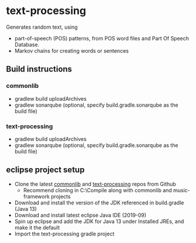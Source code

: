 # text-processing

Generates random text, using 
* part-of-speech (POS) patterns, from POS word files and Part Of Speech Database.
* Markov chains for creating words or sentences

## Build instructions
### commonlib
* gradlew build uploadArchives
* gradlew sonarqube (optional, specify build.gradle.sonarqube as the build file)

### text-processing
* gradlew build uploadArchives
* gradlew sonarqube (optional, specify build.gradle.sonarqube as the build file)

## eclipse project setup
* Clone the latest [commonlib](https://github.com/dwbzen/commonlib) and [text-processing](https://github.com/dwbzen/text-processing) repos from Github
    * Recommend cloning in C:\Compile along with commonlib and music-framework projects
* Download and install the version of the JDK referenced in build.gradle (Java 13)
* Download and install latest eclipse Java IDE (2019-09)
* Spin up eclipse and add the JDK for Java 13 under Installed JREs, and make it the default
* Import the text-processing gradle project

